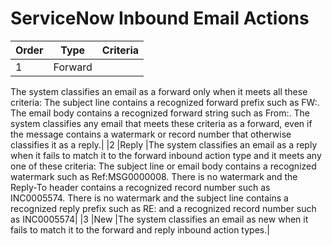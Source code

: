 # ServiceNow Inbound Email Actions



|Order|	Type	| Criteria|
|---|---|---|
|1	|Forward | 	
The system classifies an email as a forward only when it meets all these criteria:
The subject line contains a recognized forward prefix such as FW:.
The email body contains a recognized forward string such as From:.
The system classifies any email that meets these criteria as a forward, even if the message contains a watermark or record number that otherwise classifies it as a reply.|
|2	|Reply	|The system classifies an email as a reply when it fails to match it to the forward inbound action type and it meets any one of these criteria:
The subject line or email body contains a recognized watermark such as Ref:MSG0000008.
There is no watermark and the Reply-To header contains a recognized record number such as INC0005574.
There is no watermark and the subject line contains a recognized reply prefix such as RE: and a recognized record number such as INC0005574|
|3	|New	|The system classifies an email as new when it fails to match it to the forward and reply inbound action types.|

